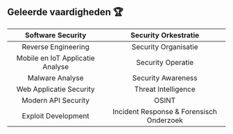 ## Geleerde vaardigheden :trophy:

|          Software Security          |         Security Orkestratie        |
|:-----------------------------------:|:-------------------------------------:|
|         Reverse Engineering         |         Security Organisatie         |
| Mobile en IoT Applicatie Analyse |          Security Operatie           |
|          Malware Analyse           |          Security Awareness           |
|      Web Applicatie Security       |          Threat Intelligence          |
|         Modern API Security         |                 OSINT                 |
|         Exploit Development         | Incident Response & Forensisch Onderzoek |


